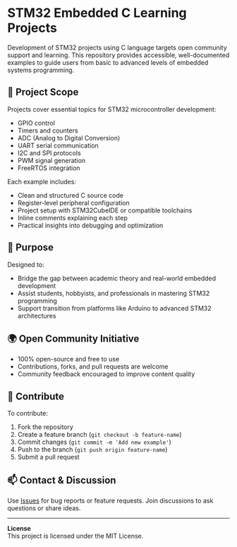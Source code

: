 # STM32 Embedded C Learning Projects

Development of STM32 projects using C language targets open community support and learning. This repository provides accessible, well-documented examples to guide users from basic to advanced levels of embedded systems programming.

## 📘 Project Scope

Projects cover essential topics for STM32 microcontroller development:

- GPIO control  
- Timers and counters  
- ADC (Analog to Digital Conversion)  
- UART serial communication  
- I2C and SPI protocols  
- PWM signal generation  
- FreeRTOS integration  

Each example includes:

- Clean and structured C source code  
- Register-level peripheral configuration  
- Project setup with STM32CubeIDE or compatible toolchains  
- Inline comments explaining each step  
- Practical insights into debugging and optimization  

## 🎯 Purpose

Designed to:

- Bridge the gap between academic theory and real-world embedded development  
- Assist students, hobbyists, and professionals in mastering STM32 programming  
- Support transition from platforms like Arduino to advanced STM32 architectures  

## 🌍 Open Community Initiative

- 100% open-source and free to use  
- Contributions, forks, and pull requests are welcome  
- Community feedback encouraged to improve content quality  

## 🤝 Contribute

To contribute:

1. Fork the repository  
2. Create a feature branch (`git checkout -b feature-name`)  
3. Commit changes (`git commit -m 'Add new example'`)  
4. Push to the branch (`git push origin feature-name`)  
5. Submit a pull request  

## 📫 Contact & Discussion

Use [Issues](https://github.com/your-repo/issues) for bug reports or feature requests. Join discussions to ask questions or share ideas.

---

**License**  
This project is licensed under the MIT License.
